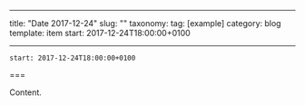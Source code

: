 
---
title: "Date 2017-12-24"
slug: ""
taxonomy:
tag: [example]
category: blog
template: item
start: 2017-12-24T18:00:00+0100

---

``start: 2017-12-24T18:00:00+0100``

===

Content.

